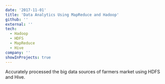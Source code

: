 ```yaml
---
date: '2017-11-01'
title: 'Data Analytics Using MapReduce and Hadoop'
github: ''
external: ''
tech:
  - Hadoop
  - HDFS
  - MapReduce
  - Hive
company: ''
showInProjects: true
---
```


Accurately processed the big data sources of farmers market using HDFS and Hive.
